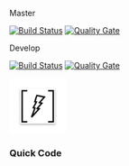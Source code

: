 Master

[![Build Status](https://travis-ci.org/code-schreiber/QuickCode.svg?branch=master)](https://travis-ci.org/code-schreiber/QuickCode) [![Quality Gate](https://sonarcloud.io/api/badges/gate?key=QuickCode)](https://sonarcloud.io/dashboard?id=QuickCode)


Develop

[![Build Status](https://travis-ci.org/code-schreiber/QuickCode.svg?branch=develop)](https://travis-ci.org/code-schreiber/QuickCode) [![Quality Gate](https://sonarcloud.io/api/badges/gate?key=QuickCode%3Adevelop)](https://sonarcloud.io/dashboard?id=QuickCode%3Adevelop)



<img align='center' src='https://github.com/code-schreiber/QuickCode/raw/develop/fastlane/metadata/android/en-US/images/icon.png' width='100' height='100'/>

### Quick Code


